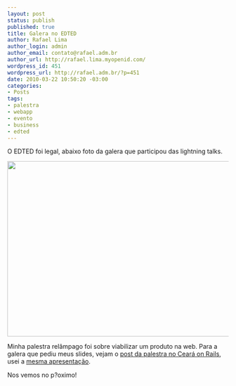 ```yaml
--- 
layout: post
status: publish
published: true
title: Galera no EDTED
author: Rafael Lima
author_login: admin
author_email: contato@rafael.adm.br
author_url: http://rafael.lima.myopenid.com/
wordpress_id: 451
wordpress_url: http://rafael.adm.br/?p=451
date: 2010-03-22 10:50:20 -03:00
categories: 
- Posts
tags: 
- palestra
- webapp
- evento
- business
- edted
---
```

O EDTED foi legal, abaixo foto da galera que participou das lightning talks.

<a href="http://rafael.adm.br/wp-content/uploads/2010/03/77139088.jpg"><img class="aligncenter size-full wp-image-452" title="Galera no EDTED 2010" src="http://rafael.adm.br/wp-content/uploads/2010/03/77139088.jpg" alt="" width="600" height="399" /></a>

Minha palestra rel&acirc;mpago foi sobre viabilizar um produto na web. Para a galera que pediu meus slides, vejam o <a href="http://rafael.adm.br/p/bootstrapping-de-aplicacoes-web-no-ceara-on-rails-2009/">post da palestra no Cear&aacute; on Rails</a>, usei a <a href="http://www.slideshare.net/rafael_lima/bootstrapping-de-uma-aplicao-web">mesma apresenta&ccedil;&atilde;o</a>.

Nos vemos no p?oximo!
